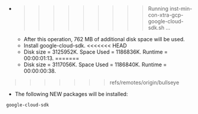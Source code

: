 * >>>>>>>>> Running inst-min-con-xtra-gcp-google-cloud-sdk.sh ...
  * After this operation, 762 MB of additional disk space will be used.
  * Install google-cloud-sdk.
<<<<<<< HEAD
  * Disk size = 3125952K. Space Used = 1186836K. Runtime = 00:00:01:13.
=======
  * Disk size = 3117056K. Space Used = 1186840K. Runtime = 00:00:00:38.
>>>>>>> refs/remotes/origin/bullseye
  * The following NEW packages will be installed:
  ```bash
google-cloud-sdk
  ```
